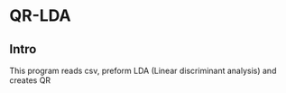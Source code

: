 # QR-LDA

## Intro
This program reads csv, preform LDA (Linear discriminant analysis) and creates QR 